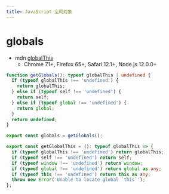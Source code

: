 ```yaml
---
title: JavaScript 全局对象
---
```


# globals

- mdn [globalThis](https://developer.mozilla.org/en-US/docs/Web/JavaScript/Reference/Global_Objects/globalThis)
  - Chrome 71+, Firefox 65+, Safari 12.1+, Node.js 12.0.0+

```ts
function getGlobals(): typeof globalThis | undefined {
  if (typeof globalThis !== 'undefined') {
    return globalThis;
  } else if (typeof self !== 'undefined') {
    return self;
  } else if (typeof global !== 'undefined') {
    return global;
  }
  return undefined;
}

export const globals = getGlobals();

export const getGlobalThis = (): typeof globalThis => {
  if (typeof globalThis !== 'undefined') return globalThis;
  if (typeof self !== 'undefined') return self;
  if (typeof window !== 'undefined') return window;
  if (typeof global !== 'undefined') return global as any;
  if (typeof this !== 'undefined') return this as any;
  throw new Error('Unable to locate global `this`');
};
```
